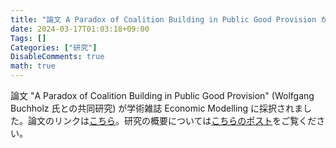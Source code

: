 ```yaml
---
title: "論文 A Paradox of Coalition Building in Public Good Provision が採択されました "
date: 2024-03-17T01:03:18+09:00
Tags: []
Categories: ["研究"]
DisableComments: true
math: true
---
```


論文 "A Paradox of Coalition Building in Public Good Provision" (Wolfgang Buchholz 氏との共同研究) が学術雑誌 Economic Modelling に採択されました。論文のリンクは[こちら](https://doi.org/10.1016/j.econmod.2024.106722)。研究の概要については[こちらのポスト](https://httrksk.github.io/jp/post/20211018/)をご覧ください。<!--more-->
